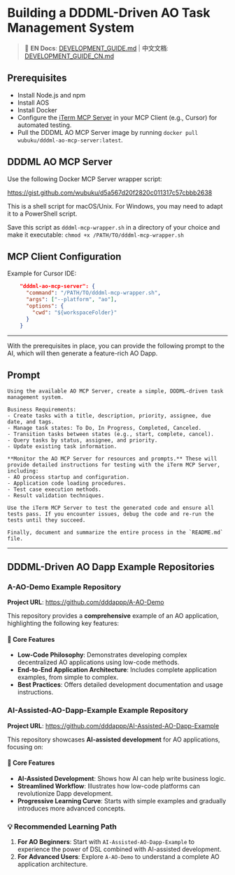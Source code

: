 # Building a DDDML-Driven AO Task Management System

> 📖 **EN Docs**: [DEVELOPMENT_GUIDE.md](DEVELOPMENT_GUIDE.md) | **中文文档**: [DEVELOPMENT_GUIDE_CN.md](DEVELOPMENT_GUIDE_CN.md)

## Prerequisites

- Install Node.js and npm
- Install AOS
- Install Docker
- Configure the [iTerm MCP Server](https://github.com/ferrislucas/iterm-mcp) in your MCP Client (e.g., Cursor) for automated testing.
- Pull the DDDML AO MCP Server image by running `docker pull wubuku/dddml-ao-mcp-server:latest`.

## DDDML AO MCP Server

Use the following Docker MCP Server wrapper script:

https://gist.github.com/wubuku/d5a567d20f2820c011317c57cbbb2638

This is a shell script for macOS/Unix. For Windows, you may need to adapt it to a PowerShell script.

Save this script as `dddml-mcp-wrapper.sh` in a directory of your choice and make it executable:
`chmod +x /PATH/TO/dddml-mcp-wrapper.sh`

## MCP Client Configuration

Example for Cursor IDE:

```json
    "dddml-ao-mcp-server": {
      "command": "/PATH/TO/dddml-mcp-wrapper.sh",
      "args": ["--platform", "ao"],
      "options": {
        "cwd": "${workspaceFolder}"
      }
    }
```

---

With the prerequisites in place, you can provide the following prompt to the AI, which will then generate a feature-rich AO Dapp.

## Prompt

```
Using the available AO MCP Server, create a simple, DDDML-driven task management system.

Business Requirements:
- Create tasks with a title, description, priority, assignee, due date, and tags.
- Manage task states: To Do, In Progress, Completed, Canceled.
- Transition tasks between states (e.g., start, complete, cancel).
- Query tasks by status, assignee, and priority.
- Update existing task information.

**Monitor the AO MCP Server for resources and prompts.** These will provide detailed instructions for testing with the iTerm MCP Server, including:
- AO process startup and configuration.
- Application code loading procedures.
- Test case execution methods.
- Result validation techniques.

Use the iTerm MCP Server to test the generated code and ensure all tests pass. If you encounter issues, debug the code and re-run the tests until they succeed.

Finally, document and summarize the entire process in the `README.md` file.
```

---

## DDDML-Driven AO Dapp Example Repositories

### A-AO-Demo Example Repository

**Project URL**: https://github.com/dddappp/A-AO-Demo

This repository provides a **comprehensive** example of an AO application, highlighting the following key features:

#### 🎯 Core Features
- **Low-Code Philosophy**: Demonstrates developing complex decentralized AO applications using low-code methods.
- **End-to-End Application Architecture**: Includes complete application examples, from simple to complex.
- **Best Practices**: Offers detailed development documentation and usage instructions.

### AI-Assisted-AO-Dapp-Example Example Repository

**Project URL**: https://github.com/dddappp/AI-Assisted-AO-Dapp-Example

This repository showcases **AI-assisted development** for AO applications, focusing on:

#### 🎯 Core Features
- **AI-Assisted Development**: Shows how AI can help write business logic.
- **Streamlined Workflow**: Illustrates how low-code platforms can revolutionize Dapp development.
- **Progressive Learning Curve**: Starts with simple examples and gradually introduces more advanced concepts.

### 💡 Recommended Learning Path

1.  **For AO Beginners**: Start with `AI-Assisted-AO-Dapp-Example` to experience the power of DSL combined with AI-assisted development.
2.  **For Advanced Users**: Explore `A-AO-Demo` to understand a complete AO application architecture.

